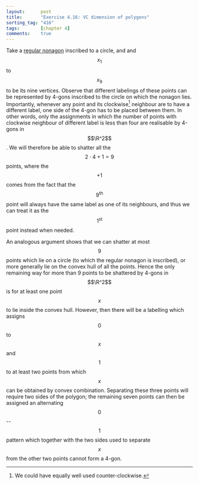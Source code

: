 ```yaml
---
layout:      post
title:       "Exercise 4.16: VC dimension of polygons"
sorting_tag: "416"
tags:        [chapter 4]
comments:    true
---
```


Take a [regular nonagon](https://en.wikipedia.org/wiki/Nonagon) inscribed to a
circle, and and $$x_1$$ to $$x_9$$ to be its nine vertices. Observe that
different labelings of these points can be represented by 4-gons inscribed to
the circle on which the nonagon lies. Importantly, whenever any point and its
clockwise[^1] neighbour are to have a different label, one side of the 4-gon has
to be placed between them. In other words, only the assignments in which the
number of points with clockwise neighbour of different label is less than four
are realisable by 4-gons in $$\R^2$$. We will therefore be able to shatter all
the $$2 \cdot 4 + 1 = 9$$ points, where the $$+1$$ comes from the fact that the
$$9^\text{th}$$ point will always have the same label as one of its neighbours,
and thus we can treat it as the $$1^\text{st}$$ point instead when needed.

An analogous argument shows that we can shatter at most $$9$$ points which lie
on a circle (to which the regular nonagon is inscribed), or more generally lie
on the convex hull of all the points. Hence the only remaining way for more than
9 points to be shattered by 4-gons in $$\R^2$$ is for at least one point $$x$$
to lie inside the convex hull. However, then there will be a labelling which
assigns $$0$$ to $$x$$ and $$1$$ to at least two points from which $$x$$ can
be obtained by convex combination. Separating these three points will require
two sides of the polygon; the remaining seven points can then be assigned
an alternating $$0$$--$$1$$ pattern which together with the two sides used to
separate $$x$$ from the other two points cannot form a 4-gon.


[^1]: We could have equally well used counter-clockwise.

